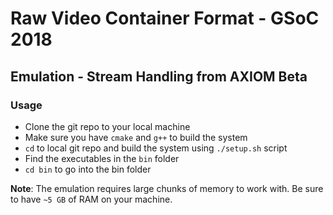 # Raw Video Container Format - GSoC 2018

## Emulation - Stream Handling from AXIOM Beta

### Usage
- Clone the git repo to your local machine
- Make sure you have `cmake` and `g++` to build the system
- `cd` to local git repo and build the system using `./setup.sh` script
- Find the executables in the `bin` folder 
- `cd bin` to go into the bin folder

**Note**: The emulation requires large chunks of memory to work with. Be sure to have `~5 GB` of RAM on your machine.
